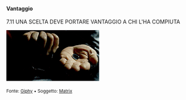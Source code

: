 #### Vantaggio

<span class="tesi">7.11 UNA SCELTA DEVE PORTARE VANTAGGIO A CHI L'HA COMPIUTA</span>

![Matrix](../assets/images/matrix.gif ':size=450x100%')

<small> Fonte: [Giphy](https://media.giphy.com/media/1CNsm9ZkHF0m4/giphy.gif) • Soggetto: [Matrix](https://it.wikipedia.org/wiki/Matrix)</small>
